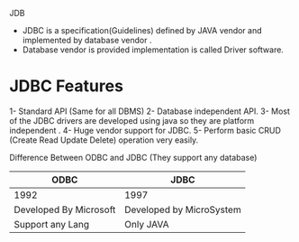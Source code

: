 JDB 

  - JDBC is a specification(Guidelines) defined by JAVA vendor and implemented by database vendor .
  - Database vendor is provided implementation is called Driver software.

  # JDBC Features 

  1- Standard API (Same for all DBMS)
  2- Database independent API.
  3- Most of the JDBC drivers are developed using java so they are platform independent .
  4- Huge vendor support for JDBC.
  5- Perform basic CRUD (Create Read Update Delete) operation very easily.


 Difference Between ODBC and JDBC (They support any database)

|ODBC|JDBC|
|----|----|
|1992|1997|
|Developed By Microsoft|Developed by MicroSystem|
|Support any Lang|Only JAVA|

 
